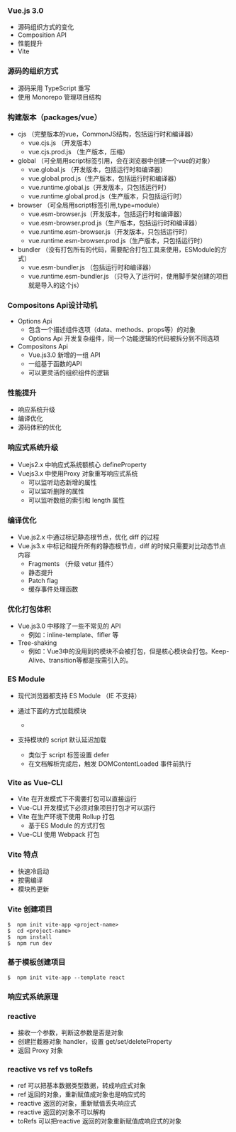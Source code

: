 ### Vue.js 3.0

- 源码组织方式的变化
- Composition API
- 性能提升
- Vite

### 源码的组织方式

- 源码采用 TypeScript 重写
- 使用 Monorepo 管理项目结构

### 构建版本（packages/vue）

- cjs	（完整版本的vue，CommonJS结构，包括运行时和编译器）
  - vue.cjs.js	（开发版本）
  - vue.cjs.prod.js  （生产版本，压缩）
- global   （可全局用script标签引用，会在浏览器中创建一个vue的对象）
  - vue.global.js （开发版本，包括运行时和编译器）
  - vue.global.prod.js（生产版本，包括运行时和编译器）
  - vue.runtime.global.js（开发版本，只包括运行时）
  - vue.runtime.global.prod.js（生产版本，只包括运行时）
- browser （可全局用script标签引用,type=module）
  - vue.esm-browser.js（开发版本，包括运行时和编译器）
  - vue.esm-browser.prod.js（生产版本，包括运行时和编译器）
  - vue.runtime.esm-browser.js（开发版本，只包括运行时）
  - vue.runtime.esm-browser.prod.js（生产版本，只包括运行时）
- bundler （没有打包所有的代码，需要配合打包工具来使用，ESModule的方式）
  - vue.esm-bundler.js （包括运行时和编译器）
  - vue.runtime.esm-bundler.js （只导入了运行时，使用脚手架创建的项目就是导入的这个js）

### Compositons Api设计动机

- Options Api
  - 包含一个描述组件选项（data、methods、props等）的对象
  - Options Api 开发复杂组件，同一个功能逻辑的代码被拆分到不同选项
- Compositons Api
  - Vue.js3.0 新增的一组 API
  - 一组基于函数的API
  - 可以更灵活的组织组件的逻辑

### 性能提升

- 响应系统升级
- 编译优化
- 源码体积的优化

### 响应式系统升级

- Vuejs2.x 中响应式系统额核心 defineProperty
- Vuejs3.x 中使用Proxy 对象重写响应式系统
  - 可以监听动态新增的属性
  - 可以监听删除的属性
  - 可以监听数组的索引和 length 属性

### 编译优化

- Vue.js2.x 中通过标记静态根节点，优化 diff 的过程
- Vue.js3.x 中标记和提升所有的静态根节点，diff 的时候只需要对比动态节点内容
  - Fragments （升级 vetur 插件）
  - 静态提升
  - Patch flag
  - 缓存事件处理函数

### 优化打包体积

- Vue.js3.0 中移除了一些不常见的 API
  - 例如：inline-template、fifler 等
- Tree-shaking
  - 例如：Vue3中的没用到的模块不会被打包，但是核心模块会打包。Keep-Alive、transition等都是按需引入的。

### ES Module

- 现代浏览器都支持 ES Module （IE 不支持）

- 通过下面的方式加载模块

  - <script type="module" src="..."></script>

- 支持模块的 script 默认延迟加载

  - 类似于 script 标签设置 defer
  -  在文档解析完成后，触发 DOMContentLoaded 事件前执行

### Vite   as   Vue-CLI

- Vite 在开发模式下不需要打包可以直接运行
- Vue-CLI 开发模式下必须对象项目打包才可以运行
- Vite 在生产环境下使用 Rollup 打包
  - 基于ES Module 的方式打包
- Vue-CLI 使用 Webpack 打包

### Vite  特点

- 快速冷启动
- 按需编译
- 模块热更新

### Vite 创建项目

```
$  npm init vite-app <project-name>
$  cd <project-name>
$  npm install
$  npm run dev
```

### 基于模板创建项目

```
$  npm init vite-app --template react
```

### 响应式系统原理

### reactive 

- 接收一个参数，判断这参数是否是对象
- 创建拦截器对象 handler，设置 get/set/deleteProperty
- 返回 Proxy 对象

### reactive    vs    ref    vs    toRefs

- ref 可以把基本数据类型数据，转成响应式对象
- ref 返回的对象，重新赋值成对象也是响应式的
- reactive 返回的对象，重新赋值丢失响应式
- reactive 返回的对象不可以解构
- toRefs 可以把reactive 返回的对象重新赋值成响应式的对象



